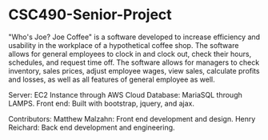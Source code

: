 # CSC490-Senior-Project
"Who's Joe? Joe Coffee" is a software developed to increase efficiency and usability in the workplace of a hypothetical coffee shop.
The software allows for general employees to clock in and clock out, check their hours, schedules, and request time off.
The software allows for managers to check inventory, sales prices, adjust employee wages, view sales, calculate profits and losses, as well as all features of general employee as well.

Server: EC2 Instance through AWS Cloud
Database: MariaSQL through LAMPS. 
Front end: Built with bootstrap, jquery, and ajax.

Contributors:
Matthew Malzahn: Front end development and design.
Henry Reichard: Back end development and engineering.

